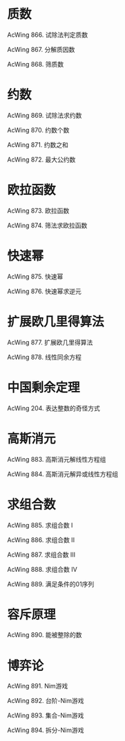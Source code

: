 # 质数
AcWing 866. 试除法判定质数

AcWing 867. 分解质因数

AcWing 868. 筛质数

# 约数
AcWing 869. 试除法求约数

AcWing 870. 约数个数

AcWing 871. 约数之和

AcWing 872. 最大公约数

# 欧拉函数
AcWing 873. 欧拉函数

AcWing 874. 筛法求欧拉函数

# 快速幂
AcWing 875. 快速幂

AcWing 876. 快速幂求逆元

# 扩展欧几里得算法
AcWing 877. 扩展欧几里得算法

AcWing 878. 线性同余方程

# 中国剩余定理
AcWing 204. 表达整数的奇怪方式

# 高斯消元
AcWing 883. 高斯消元解线性方程组

AcWing 884. 高斯消元解异或线性方程组

# 求组合数
AcWing 885. 求组合数 I

AcWing 886. 求组合数 II

AcWing 887. 求组合数 III

AcWing 888. 求组合数 IV

AcWing 889. 满足条件的01序列

# 容斥原理
AcWing 890. 能被整除的数

# 博弈论
AcWing 891. Nim游戏

AcWing 892. 台阶-Nim游戏

AcWing 893. 集合-Nim游戏

AcWing 894. 拆分-Nim游戏

